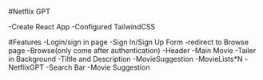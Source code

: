 #Netflix GPT

-Create React App
-Configured TailwindCSS




#Features
-Login/sign in page
    -Sign In/Sign Up Form
    -redirect to Browse page
-Browse(only come after authentication)
  -Header
  -Main Movie
    -Tailer in Background
    -Tiltle and Description
    -MovieSuggestion
      -MovieLists*N
-NetflixGPT
  -Search Bar
  -Movie Suggestion      